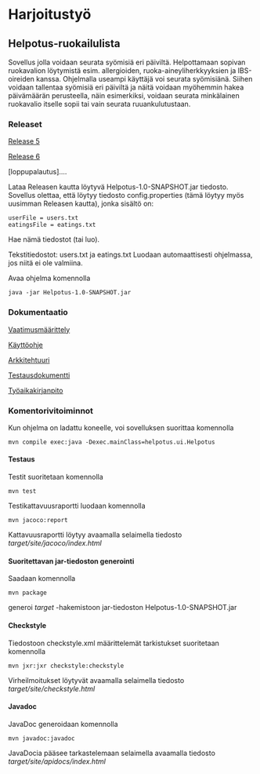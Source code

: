 # Harjoitustyö

## Helpotus-ruokailulista

Sovellus jolla voidaan seurata syömisiä eri päiviltä. Helpottamaan sopivan ruokavalion löytymistä esim. allergioiden, ruoka-aineyliherkkyyksien ja IBS-oireiden kanssa. 
Ohjelmalla useampi käyttäjä voi seurata syömisiänä. Siihen voidaan tallentaa syömisiä eri päiviltä ja näitä voidaan myöhemmin hakea päivämäärän perusteella, näin esimerkiksi, voidaan seurata minkälainen ruokavalio itselle sopii tai vain seurata ruuankulutustaan.

### Releaset
[Release 5](https://github.com/KilpiV/ot-harjoitustyo/releases/tag/viikko5)

[Release 6](https://github.com/KilpiV/ot-harjoitustyo/releases/tag/viikko6)

[loppupalautus]....

Lataa Releasen kautta löytyvä Helpotus-1.0-SNAPSHOT.jar tiedosto.
Sovellus olettaa, että löytyy tiedosto config.properties (tämä löytyy myös uusimman Releasen kautta), jonka sisältö on:
```
userFile = users.txt
eatingsFile = eatings.txt
```
Hae nämä tiedostot (tai luo).

Tekstitiedostot: users.txt ja eatings.txt
Luodaan automaattisesti ohjelmassa, jos niitä ei ole valmiina. 

Avaa ohjelma komennolla
```
java -jar Helpotus-1.0-SNAPSHOT.jar
```

### Dokumentaatio

[Vaatimusmäärittely](https://github.com/KilpiV/ot-harjoitustyo/blob/master/Dokumentaatio/Vaatimusm%C3%A4%C3%A4rittely_Helpotus.md)

[Käyttöohje](https://github.com/KilpiV/ot-harjoitustyo/blob/master/Dokumentaatio/K%C3%A4ytt%C3%B6ohje.md)

[Arkkitehtuuri](https://github.com/KilpiV/ot-harjoitustyo/blob/master/Dokumentaatio/Arkkitehtuuri.md)

[Testausdokumentti](https://github.com/KilpiV/ot-harjoitustyo/blob/master/Dokumentaatio/Testausdokumentti.md)

[Työaikakirjanpito](https://github.com/KilpiV/ot-harjoitustyo/blob/master/Dokumentaatio/Ty%C3%B6aikakirjanpito.md)


### Komentorivitoiminnot

Kun ohjelma on ladattu koneelle, voi sovelluksen suorittaa komennolla
```
mvn compile exec:java -Dexec.mainClass=helpotus.ui.Helpotus
```

#### Testaus

Testit suoritetaan komennolla

```
mvn test
```

Testikattavuusraportti luodaan komennolla

```
mvn jacoco:report
```
Kattavuusraportti löytyy avaamalla selaimella tiedosto *target/site/jacoco/index.html*


#### Suoritettavan jar-tiedoston generointi

Saadaan komennolla

```
mvn package
```
generoi *target* -hakemistoon jar-tiedoston Helpotus-1.0-SNAPSHOT.jar


#### Checkstyle

Tiedostoon checkstyle.xml määrittelemät tarkistukset suoritetaan komennolla

```
mvn jxr:jxr checkstyle:checkstyle
```

Virheilmoitukset löytyvät avaamalla selaimella tiedosto *target/site/checkstyle.html*

#### Javadoc

JavaDoc generoidaan komennolla

```
mvn javadoc:javadoc
```

JavaDocia pääsee tarkastelemaan selaimella avaamalla tiedosto *target/site/apidocs/index.html*

